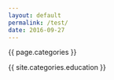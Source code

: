 ```yaml
---
layout: default
permalink: /test/
date: 2016-09-27
---
```


{{ page.categories }}

{{ site.categories.education }}

